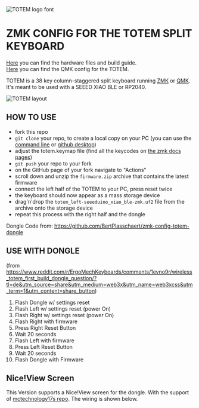 <picture>
  <source media="(prefers-color-scheme: dark)" srcset="/docs/images/TOTEM_logo_dark.svg">
  <source media="(prefers-color-scheme: light)" srcset="/docs/images/TOTEM_logo_bright.svg">
  <img alt="TOTEM logo font" src="/docs/images/TOTEM_logo_bright.svg">
</picture>

# ZMK CONFIG FOR THE TOTEM SPLIT KEYBOARD

[Here](https://github.com/GEIGEIGEIST/totem) you can find the hardware files and build guide.\
[Here](https://github.com/GEIGEIGEIST/qmk-config-totem) you can find the QMK config for the TOTEM.

TOTEM is a 38 key column-staggered split keyboard running [ZMK](https://zmk.dev/) or [QMK](https://docs.qmk.fm/). It's meant to be used with a SEEED XIAO BLE or RP2040.


![TOTEM layout](/docs/images/TOTEM_layout.svg)



## HOW TO USE

- fork this repo
- `git clone` your repo, to create a local copy on your PC (you can use the [command line](https://www.atlassian.com/git/tutorials) or [github desktop](https://desktop.github.com/))
- adjust the totem.keymap file (find all the keycodes on [the zmk docs pages](https://zmk.dev/docs/codes/))
- `git push` your repo to your fork
- on the GitHub page of your fork navigate to "Actions"
- scroll down and unzip the `firmware.zip` archive that contains the latest firmware
- connect the left half of the TOTEM to your PC, press reset twice
- the keyboard should now appear as a mass storage device
- drag'n'drop the `totem_left-seeeduino_xiao_ble-zmk.uf2` file from the archive onto the storage device
- repeat this process with the right half and the dongle

Dongle Code from:
https://github.com/BertPlasschaert/zmk-config-totem-dongle

## USE WITH DONGLE
(from https://www.reddit.com/r/ErgoMechKeyboards/comments/1evno9r/wireless_totem_first_build_dongle_question/?tl=de&utm_source=share&utm_medium=web3x&utm_name=web3xcss&utm_term=1&utm_content=share_button)

1. Flash Dongle w/ settings reset
2. Flash Left w/ settings reset (power On)
3. Flash Right w/ settings reset (power On)
4. Flash Right with firmware
5. Press Right Reset Button
6. Wait 20 seconds
7. Flash Left with firmware
8. Press Left Reset Button
9. Wait 20 seconds
10. Flash Dongle with Firmware

## Nice!View Screen
This Version supports a Nice!View screen for the dongle. With the support of [mctechnology17s repo](https://github.com/mctechnology17/zmk-dongle-display-view).
The wiring is shown below.

